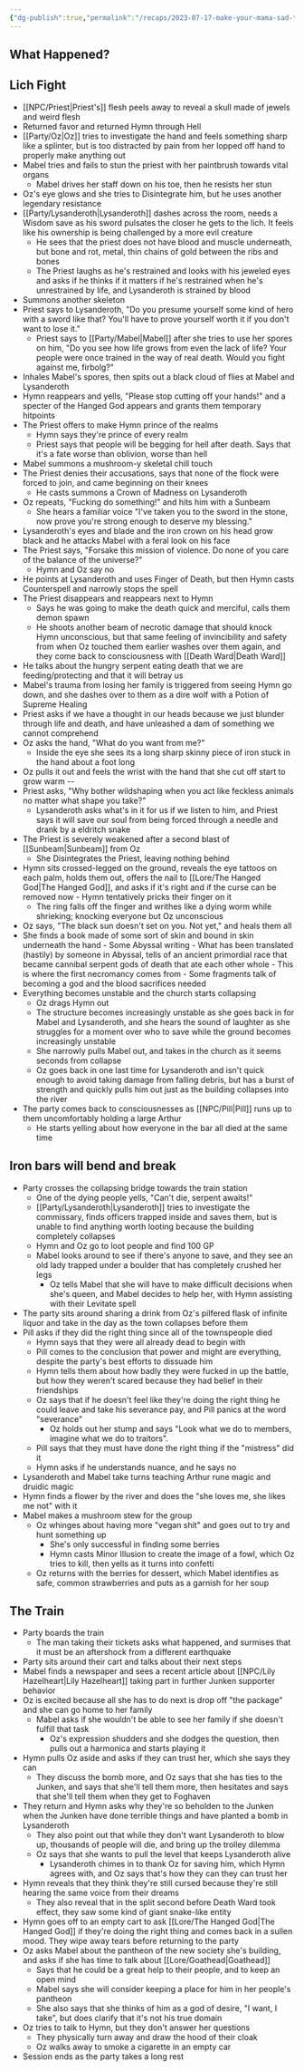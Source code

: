 ```yaml
---
{"dg-publish":true,"permalink":"/recaps/2023-07-17-make-your-mama-sad-type/","created":"","updated":""}
---
```




## What Happened? 
## Lich Fight
- [[NPC/Priest\|Priest's]] flesh peels away to reveal a skull made of jewels and weird flesh 
- Returned favor and returned Hymn through Hell
- [[Party/Oz\|Oz]] tries to investigate the hand and feels something sharp like a splinter, but is too distracted by pain from her lopped off hand to properly make anything out
- Mabel tries and fails to stun the priest with her paintbrush towards vital organs
	- Mabel drives her staff down on his toe, then he resists her stun 
- Oz's eye glows and she tries to Disintegrate him, but he uses another legendary resistance 
- [[Party/Lysanderoth\|Lysanderoth]] dashes across the room, needs a Wisdom save as his sword pulsates the closer he gets to the lich. It feels like his ownership is being challenged by a more evil creature
	- He sees that the priest does not have blood and muscle underneath, but bone and rot, metal, thin chains of gold between the ribs and bones
	- The Priest laughs as he's restrained and looks with his jeweled eyes and asks if he thinks if it matters if he's restrained when he's unrestrained by life, and Lysanderoth is strained by blood
- Summons another skeleton 
- Priest says to Lysanderoth, "Do you presume yourself  some kind of hero with a sword like that? You'll have to prove yourself worth it if you don't want to lose it."
	-  Priest says to [[Party/Mabel\|Mabel]] after she tries to use her spores on him, "Do you see how life grows from even the lack of life? Your people were once trained in the way of real death. Would you fight against me, firbolg?" 
- Inhales Mabel's spores, then spits out a black cloud of flies at Mabel and Lysanderoth 
- Hymn reappears and yells, "Please stop cutting off your hands!" and a specter of the Hanged God appears and grants them temporary hitpoints 
- The Priest offers to make Hymn prince of the realms 
	- Hymn says they're prince of every realm 
	- Priest says that people will be begging for hell after death. Says that it's a fate worse than oblivion, worse than hell
- Mabel summons a mushroom-y skeletal chill touch 
- The Priest denies their accusations, says that none of the flock were forced to join, and came beginning on their knees
	- He casts summons a Crown of Madness on Lysanderoth
- Oz repeats, "Fucking do something!" and hits him with a Sunbeam
	- She hears a familiar voice "I've taken you to the sword in the stone, now prove you're strong enough to deserve my blessing."
- Lysanderoth's eyes and blade and the iron crown on his head grow black and he attacks Mabel with a feral look on his face
- The Priest says, "Forsake this mission of violence. Do none of you care of the balance of the universe?"
	- Hymn and Oz say no 
- He points at Lysanderoth and uses Finger of Death, but then Hymn casts Counterspell and narrowly stops the spell 
- The Priest disappears and reappears next to Hymn 
	- Says he was going to make the death quick and merciful, calls them demon spawn 
	- He shoots another beam of necrotic damage that should knock Hymn unconscious, but that same feeling of invincibility and safety from when Oz touched them earlier washes over them again, and they come back to consciousness with [[Death Ward\|Death Ward]] 
- He talks about the hungry serpent eating death that we are feeding/protecting and that it will betray us 
- Mabel's trauma from losing her family is triggered from seeing Hymn go down, and she dashes over to them as a dire wolf with a Potion of Supreme Healing 
- Priest asks if we have a thought in our heads because we just blunder through life and death, and have unleashed a dam of something we cannot comprehend 
- Oz asks the hand, "What do you want from me?"
	- Inside the eye she sees its a long sharp skinny piece of iron stuck in the hand about a foot long
- Oz pulls it out and feels the wrist with the hand that she cut off start to grow warm --
- Priest asks, "Why bother wildshaping when you act like feckless animals no matter what shape you take?"
	- Lysanderoth asks what's in it for us if we listen to him, and Priest says it will save our soul from being forced through a needle and drank by a eldritch snake 
- The Priest is severely weakened after a second blast of [[Sunbeam\|Sunbeam]] from Oz 
	- She Disintegrates the Priest, leaving nothing behind
- Hymn sits crossed-legged on the ground, reveals the eye tattoos on each palm, holds them out, offers the nail to [[Lore/The Hanged God\|The Hanged God]], and asks if it's right and if the curse can be removed now 
		- Hymn tentatively pricks their finger on it 
	- The ring falls off the finger and writhes like a dying worm while shrieking; knocking everyone but Oz unconscious
- Oz says, "The black sun doesn't set on you. Not yet," and heals them all 
 - She finds a book made of some sort of skin and bound in skin underneath the hand
		- Some Abyssal writing
			- What has been translated (hastily) by someone in Abyssal, tells of an ancient primordial race that became cannibal serpent gods of death that ate each other whole
			- This is where the first necromancy comes from
			- Some fragments talk of becoming a god and the blood sacrifices needed
- Everything becomes unstable and the church starts collapsing 
	- Oz drags Hymn out 
	- The structure becomes increasingly unstable as she goes back in for Mabel and Lysanderoth, and she hears the sound of laughter as she struggles for a moment over who to save while the ground becomes increasingly unstable
	- She narrowly pulls Mabel out, and takes in the church as it seems seconds from collapse 
	- Oz goes back in one last time for Lysanderoth and isn't quick enough to avoid taking damage from falling debris, but has a burst of strength and quickly pulls him out just as the building collapses into the river 
- The party comes back to consciousnesses as [[NPC/Pill\|Pill]] runs up to them uncomfortably holding a large Arthur
	- He starts yelling about how everyone in the bar all died at the same time 

## Iron bars will bend and break
- Party crosses the collapsing bridge towards the train station
	- One of the dying people yells, "Can't die, serpent awaits!"
	- [[Party/Lysanderoth\|Lysanderoth]] tries to investigate the commissary, finds officers trapped inside and saves them, but is unable to find anything worth looting because the building completely collapses
	- Hymn and Oz go to loot people and find 100 GP
	- Mabel looks around to see if there's anyone to save, and they see an old lady trapped under a boulder that has completely crushed her legs 
		- Oz tells Mabel that she will have to make difficult decisions when she's queen, and Mabel decides to help her, with Hymn assisting with their Levitate spell
- The party sits around sharing a drink from Oz's pilfered flask of infinite liquor and take in the day as the town collapses before them 
- Pill asks if they did the right thing since all of the townspeople died 
	- Hymn says that they were all already dead to begin with 
	- Pill comes to the conclusion that power and might are everything, despite the party's best efforts to dissuade him 
	- Hymn tells them about how badly they were fucked in up the battle, but how they weren't scared because they had belief in their friendships
	- Oz says that if he doesn't feel like they're doing the right thing he could leave and take his severance pay, and Pill panics at the word "severance"
		- Oz holds out her stump and says "Look what we do to members, imagine what we do to traitors".
	- Pill says that they must have done the right thing if the "mistress" did it
	- Hymn asks if he understands nuance, and he says no
- Lysanderoth and Mabel take turns teaching Arthur rune magic and druidic magic 
- Hymn finds a flower by the river and does the "she loves me, she likes me not" with it
- Mabel makes a mushroom stew for the group 
	- Oz whinges about having more "vegan shit" and goes out to try and hunt something up 
		- She's only successful in finding some berries
		- Hymn casts Minor Illusion to create the image of a fowl, which Oz tries to kill, then yells as it turns into confetti 
	- Oz returns with the berries for dessert, which Mabel identifies as safe, common strawberries and puts as a garnish for her soup 


## The Train
- Party boards the train 
	- The man taking their tickets asks what happened, and surmises that it must be an aftershock from a different earthquake 
- Party sits around their cart and talks about their next steps 
- Mabel finds a newspaper and sees a recent article about [[NPC/Lily Hazelheart\|Lily Hazelheart]] taking part in further Junken supporter behavior 
- Oz is excited because all she has to do next is drop off "the package" and she can go home to her family 
	- Mabel asks if she wouldn't be able to see her family if she doesn't fulfill that task 
		- Oz's expression shudders and she dodges the question, then pulls out a harmonica and starts playing it
- Hymn pulls Oz aside and asks if they can trust her, which she says they can
	- They discuss the bomb more, and Oz says that she has ties to the Junken, and says that she'll tell them more, then hesitates and says that she'll tell them when they get to Foghaven 
- They return and Hymn asks why they're so beholden to the Junken when the Junken have done terrible things and have planted a bomb in Lysanderoth 
	- They also point out that while they don't want Lysanderoth to blow up, thousands of people will die, and bring up the trolley dilemma
	- Oz says that she wants to pull the level that keeps Lysanderoth alive 
		- Lysanderoth chimes in to thank Oz for saving him, which Hymn agrees with, and Oz says that's how they can they can trust her
- Hymn reveals that they think they're still cursed because they're still hearing the same voice from their dreams
	- They also reveal that in the split second before Death Ward took effect, they saw some kind of giant snake-like entity
- Hymn goes off to an empty cart to ask [[Lore/The Hanged God\|The Hanged God]] if they're doing the right thing and comes back in a sullen mood. They wipe away tears before returning to the party  
- Oz asks Mabel about the pantheon of the new society she's building, and asks if she has time to talk about [[Lore/Goathead\|Goathead]] 
	- Says that he could be a great help to their people, and to keep an open mind 
	- Mabel says she will consider keeping a place for him in her people's pantheon 
	- She also says that she thinks of him as a god of desire, "I want, I take", but does clarify that it's not his true domain 
- Oz tries to talk to Hymn, but they don't answer her questions
	- They physically turn away and draw the hood of their cloak 
	- Oz walks away to smoke a cigarette in an empty car 
- Session ends as the party takes a long rest 